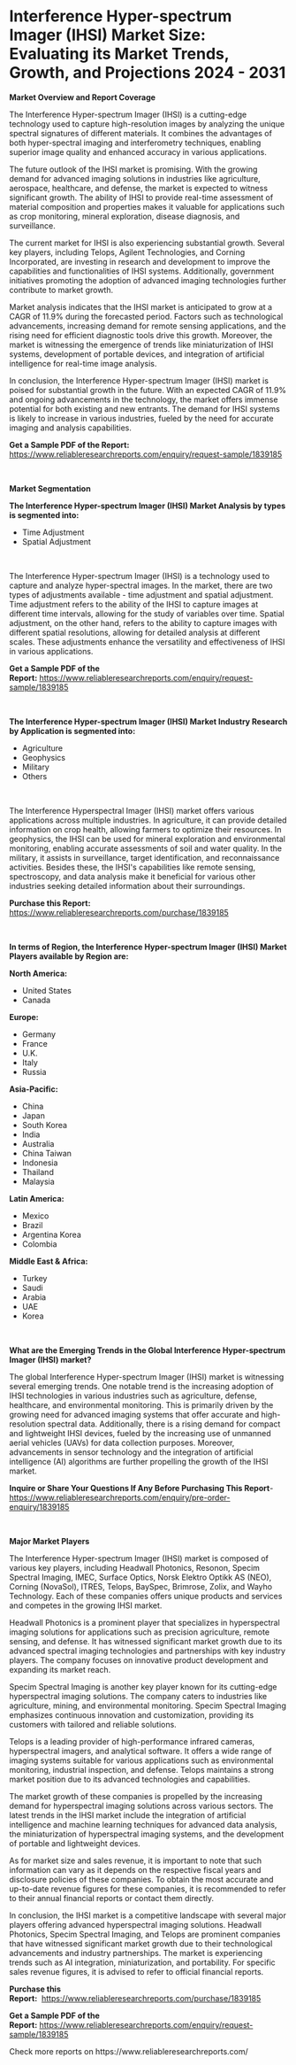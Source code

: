 <p><h1>Interference Hyper-spectrum Imager (IHSI) Market Size: Evaluating its Market Trends, Growth, and Projections 2024 - 2031</h1></p><p><strong>Market Overview and Report Coverage</strong></p>
<p><p>The Interference Hyper-spectrum Imager (IHSI) is a cutting-edge technology used to capture high-resolution images by analyzing the unique spectral signatures of different materials. It combines the advantages of both hyper-spectral imaging and interferometry techniques, enabling superior image quality and enhanced accuracy in various applications.</p><p>The future outlook of the IHSI market is promising. With the growing demand for advanced imaging solutions in industries like agriculture, aerospace, healthcare, and defense, the market is expected to witness significant growth. The ability of IHSI to provide real-time assessment of material composition and properties makes it valuable for applications such as crop monitoring, mineral exploration, disease diagnosis, and surveillance.</p><p>The current market for IHSI is also experiencing substantial growth. Several key players, including Telops, Agilent Technologies, and Corning Incorporated, are investing in research and development to improve the capabilities and functionalities of IHSI systems. Additionally, government initiatives promoting the adoption of advanced imaging technologies further contribute to market growth.</p><p>Market analysis indicates that the IHSI market is anticipated to grow at a CAGR of 11.9% during the forecasted period. Factors such as technological advancements, increasing demand for remote sensing applications, and the rising need for efficient diagnostic tools drive this growth. Moreover, the market is witnessing the emergence of trends like miniaturization of IHSI systems, development of portable devices, and integration of artificial intelligence for real-time image analysis.</p><p>In conclusion, the Interference Hyper-spectrum Imager (IHSI) market is poised for substantial growth in the future. With an expected CAGR of 11.9% and ongoing advancements in the technology, the market offers immense potential for both existing and new entrants. The demand for IHSI systems is likely to increase in various industries, fueled by the need for accurate imaging and analysis capabilities.</p></p>
<p><strong>Get a Sample PDF of the Report:</strong> <a href="https://www.reliableresearchreports.com/enquiry/request-sample/1839185">https://www.reliableresearchreports.com/enquiry/request-sample/1839185</a></p>
<p>&nbsp;</p>
<p><strong>Market Segmentation</strong></p>
<p><strong>The Interference Hyper-spectrum Imager (IHSI) Market Analysis by types is segmented into:</strong></p>
<p><ul><li>Time Adjustment</li><li>Spatial Adjustment</li></ul></p>
<p>&nbsp;</p>
<p><p>The Interference Hyper-spectrum Imager (IHSI) is a technology used to capture and analyze hyper-spectral images. In the market, there are two types of adjustments available - time adjustment and spatial adjustment. Time adjustment refers to the ability of the IHSI to capture images at different time intervals, allowing for the study of variables over time. Spatial adjustment, on the other hand, refers to the ability to capture images with different spatial resolutions, allowing for detailed analysis at different scales. These adjustments enhance the versatility and effectiveness of IHSI in various applications.</p></p>
<p><strong>Get a Sample PDF of the Report:</strong>&nbsp;<a href="https://www.reliableresearchreports.com/enquiry/request-sample/1839185">https://www.reliableresearchreports.com/enquiry/request-sample/1839185</a></p>
<p>&nbsp;</p>
<p><strong>The Interference Hyper-spectrum Imager (IHSI) Market Industry Research by Application is segmented into:</strong></p>
<p><ul><li>Agriculture</li><li>Geophysics</li><li>Military</li><li>Others</li></ul></p>
<p>&nbsp;</p>
<p><p>The Interference Hyperspectral Imager (IHSI) market offers various applications across multiple industries. In agriculture, it can provide detailed information on crop health, allowing farmers to optimize their resources. In geophysics, the IHSI can be used for mineral exploration and environmental monitoring, enabling accurate assessments of soil and water quality. In the military, it assists in surveillance, target identification, and reconnaissance activities. Besides these, the IHSI's capabilities like remote sensing, spectroscopy, and data analysis make it beneficial for various other industries seeking detailed information about their surroundings.</p></p>
<p><strong>Purchase this Report:</strong>&nbsp; <a href="https://www.reliableresearchreports.com/purchase/1839185">https://www.reliableresearchreports.com/purchase/1839185</a></p>
<p>&nbsp;</p>
<p><strong>In terms of Region, the Interference Hyper-spectrum Imager (IHSI) Market Players available by Region are:</strong></p>
<p>
    <p> <strong> North America: </strong>
        <ul>
            <li>United States</li>
            <li>Canada</li>
        </ul>
        </p> 
    <p> <strong> Europe: </strong>
        <ul>
            <li>Germany</li>
            <li>France</li>
            <li>U.K.</li>
            <li>Italy</li>
            <li>Russia</li>
        </ul>
        </p> 
    <p> <strong> Asia-Pacific: </strong>
        <ul>
            <li>China</li>
            <li>Japan</li>
            <li>South Korea</li>
            <li>India</li>
            <li>Australia</li>
            <li>China Taiwan</li>
            <li>Indonesia</li>
            <li>Thailand</li>
            <li>Malaysia</li>
        </ul>
        </p> 
    <p> <strong> Latin America: </strong>
        <ul>
            <li>Mexico</li>
            <li>Brazil</li>
            <li>Argentina Korea</li>
            <li>Colombia</li>
        </ul>
        </p> 
    <p> <strong> Middle East & Africa: </strong>
        <ul>
            <li>Turkey</li>
            <li>Saudi</li>
            <li>Arabia</li>
            <li>UAE</li>
            <li>Korea</li>
        </ul>
    </p>
    </p>
<p>&nbsp;</p>
<p><strong>What are the Emerging Trends in the Global Interference Hyper-spectrum Imager (IHSI) market?</strong></p>
<p><p>The global Interference Hyper-spectrum Imager (IHSI) market is witnessing several emerging trends. One notable trend is the increasing adoption of IHSI technologies in various industries such as agriculture, defense, healthcare, and environmental monitoring. This is primarily driven by the growing need for advanced imaging systems that offer accurate and high-resolution spectral data. Additionally, there is a rising demand for compact and lightweight IHSI devices, fueled by the increasing use of unmanned aerial vehicles (UAVs) for data collection purposes. Moreover, advancements in sensor technology and the integration of artificial intelligence (AI) algorithms are further propelling the growth of the IHSI market.</p></p>
<p><strong>Inquire or Share Your Questions If Any Before Purchasing This Report</strong>- <a href="https://www.reliableresearchreports.com/enquiry/pre-order-enquiry/1839185">https://www.reliableresearchreports.com/enquiry/pre-order-enquiry/1839185</a></p>
<p>&nbsp;</p>
<p><strong>Major Market Players</strong></p>
<p><p>The Interference Hyper-spectrum Imager (IHSI) market is composed of various key players, including Headwall Photonics, Resonon, Specim Spectral Imaging, IMEC, Surface Optics, Norsk Elektro Optikk AS (NEO), Corning (NovaSol), ITRES, Telops, BaySpec, Brimrose, Zolix, and Wayho Technology. Each of these companies offers unique products and services and competes in the growing IHSI market.</p><p>Headwall Photonics is a prominent player that specializes in hyperspectral imaging solutions for applications such as precision agriculture, remote sensing, and defense. It has witnessed significant market growth due to its advanced spectral imaging technologies and partnerships with key industry players. The company focuses on innovative product development and expanding its market reach.</p><p>Specim Spectral Imaging is another key player known for its cutting-edge hyperspectral imaging solutions. The company caters to industries like agriculture, mining, and environmental monitoring. Specim Spectral Imaging emphasizes continuous innovation and customization, providing its customers with tailored and reliable solutions.</p><p>Telops is a leading provider of high-performance infrared cameras, hyperspectral imagers, and analytical software. It offers a wide range of imaging systems suitable for various applications such as environmental monitoring, industrial inspection, and defense. Telops maintains a strong market position due to its advanced technologies and capabilities.</p><p>The market growth of these companies is propelled by the increasing demand for hyperspectral imaging solutions across various sectors. The latest trends in the IHSI market include the integration of artificial intelligence and machine learning techniques for advanced data analysis, the miniaturization of hyperspectral imaging systems, and the development of portable and lightweight devices.</p><p>As for market size and sales revenue, it is important to note that such information can vary as it depends on the respective fiscal years and disclosure policies of these companies. To obtain the most accurate and up-to-date revenue figures for these companies, it is recommended to refer to their annual financial reports or contact them directly.</p><p>In conclusion, the IHSI market is a competitive landscape with several major players offering advanced hyperspectral imaging solutions. Headwall Photonics, Specim Spectral Imaging, and Telops are prominent companies that have witnessed significant market growth due to their technological advancements and industry partnerships. The market is experiencing trends such as AI integration, miniaturization, and portability. For specific sales revenue figures, it is advised to refer to official financial reports.</p></p>
<p><strong>Purchase this Report:</strong>&nbsp;&nbsp;<a href="https://www.reliableresearchreports.com/purchase/1839185">https://www.reliableresearchreports.com/purchase/1839185</a></p>
<p></p>
<p><strong>Get a Sample PDF of the Report:</strong>&nbsp;<a href="https://www.reliableresearchreports.com/enquiry/request-sample/1839185">https://www.reliableresearchreports.com/enquiry/request-sample/1839185</a></p>
<p>Check more reports on https://www.reliableresearchreports.com/</p>